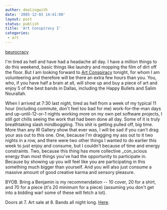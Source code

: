 ```yaml
---
author: dealingwith
date: '2005-12-03 14:41:00'
layout: post
status: publish
title: 'Art Conspiracy I'
categories:
 - art
---
```


[beurocracy](http://carissabyers.blogspot.com/2005/12/beurocracy.html)

I'm tired as hell and have had a headache all day. I have a million things to do this weekend, basic things like laundry and mopping the film of dirt off the floor. But I am looking forward to [Art Conspiracy][3] tonight, for whom I am volunteering and therefore will be there an extra few hours than you. You, who, if you have half a brain at all, will show up and buy a piece of art and enjoy 5 of the best bands in Dallas, including the Happy Bullets and Salim Nourallah.

When I arrived at 7:30 last night, tired as hell from a week of my typical 11 hour (including commute, don't feel too bad for me) work-for-the-man days and up-until-12-or-1 nights working more on my own pet software projects, I still got chills seeing the work that had been done all day. Some of it is truly breathtaking slash mindboggling. This shit is getting pulled off, big time. More than any IR Gallery show that ever was, I will be sad if you can't drag your ass out to this one. One, because I'm dragging my ass out to it two nights in a row, and there were two other things I wanted to do earlier this week to just enjoy and consume, but I couldn't because of time and energy constraints. Two, because this thing has more collective _con_scious energy than most things you've had the opportunity to participate in. Because by showing up you will feel like you are participating in this something much bigger than yourself. And you will also just consume a massive amount of good creative karma and sensory pleasure.

BYOB. Bring a Benjamin is my recommendation -- 10 cover, 20 for a shirt, and 70 for a piece (it's 20 minimum for a piece) (assuming you don't get into a bidding war! some of these will fetch a lot).

Doors at 7. Art sale at 8. Bands all night long. [Here][8].

   [3]: http://artconspiracy.org

   [8]: http://maps.google.com/maps?q=231+Jefferson,+Dallas+TX+75208
